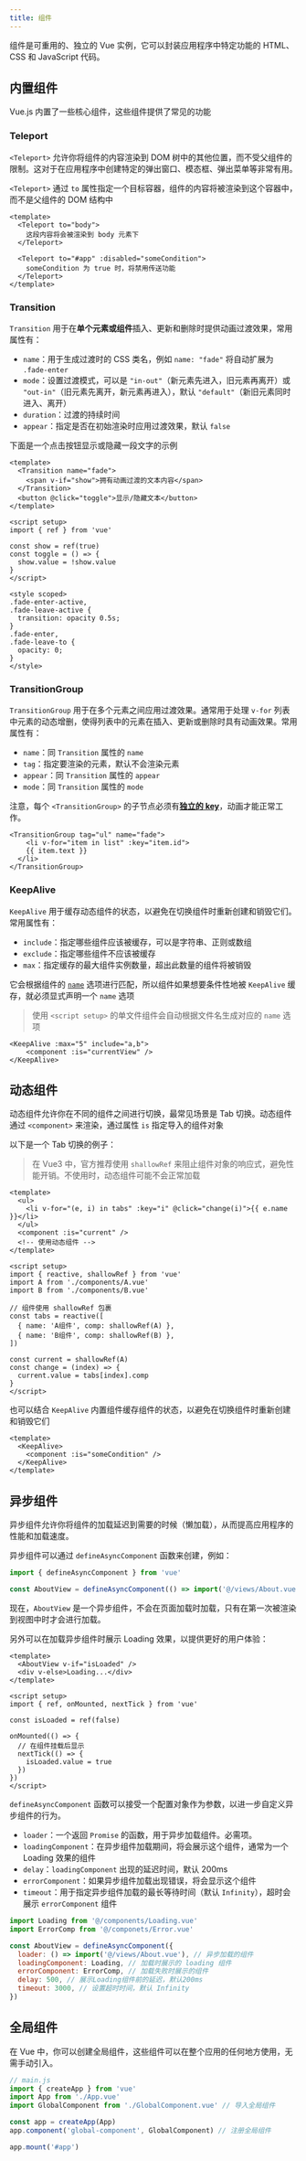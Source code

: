 ```yaml
---
title: 组件
---
```


组件是可重用的、独立的 Vue 实例，它可以封装应用程序中特定功能的 HTML、CSS 和 JavaScript 代码。

## 内置组件

Vue.js 内置了一些核心组件，这些组件提供了常见的功能

### Teleport

`<Teleport>` 允许你将组件的内容渲染到 DOM 树中的其他位置，而不受父组件的限制。这对于在应用程序中创建特定的弹出窗口、模态框、弹出菜单等非常有用。

`<Teleport>` 通过 `to` 属性指定一个目标容器，组件的内容将被渲染到这个容器中，而不是父组件的 DOM 结构中

```vue
<template>
  <Teleport to="body">
    这段内容将会被渲染到 body 元素下
  </Teleport>

  <Teleport to="#app" :disabled="someCondition">
    someCondition 为 true 时，将禁用传送功能
  </Teleport>
</template>
```

### Transition

`Transition` 用于在**单个元素或组件**插入、更新和删除时提供动画过渡效果，常用属性有：

- `name`：用于生成过渡时的 CSS 类名，例如 `name: "fade"` 将自动扩展为 `.fade-enter`
- `mode`：设置过渡模式，可以是 `"in-out"`（新元素先进入，旧元素再离开）或 `"out-in"`（旧元素先离开，新元素再进入），默认 `"default"`（新旧元素同时进入、离开）
- `duration`：过渡的持续时间
- `appear`：指定是否在初始渲染时应用过渡效果，默认 `false`

下面是一个点击按钮显示或隐藏一段文字的示例

```vue
<template>
  <Transition name="fade">
    <span v-if="show">拥有动画过渡的文本内容</span>
  </Transition>
  <button @click="toggle">显示/隐藏文本</button>
</template>

<script setup>
import { ref } from 'vue'

const show = ref(true)
const toggle = () => {
  show.value = !show.value
}
</script>

<style scoped>
.fade-enter-active,
.fade-leave-active {
  transition: opacity 0.5s;
}
.fade-enter,
.fade-leave-to {
  opacity: 0;
}
</style>
```

### TransitionGroup

`TransitionGroup` 用于在多个元素之间应用过渡效果。通常用于处理 `v-for` 列表中元素的动态增删，使得列表中的元素在插入、更新或删除时具有动画效果。常用属性有：

- `name`：同 `Transition` 属性的 `name`
- `tag`：指定要渲染的元素，默认不会渲染元素
- `appear`：同 `Transition` 属性的 `appear`
- `mode`：同 `Transition` 属性的 `mode`

注意，每个 `<TransitionGroup>` 的子节点必须有[**独立的 key**](https://cn.vuejs.org/guide/essentials/list.html#maintaining-state-with-key)，动画才能正常工作。

```vue
<TransitionGroup tag="ul" name="fade">
	<li v-for="item in list" :key="item.id">
  	{{ item.text }}
  </li>
</TransitionGroup>
```

### KeepAlive

`KeepAlive` 用于缓存动态组件的状态，以避免在切换组件时重新创建和销毁它们。常用属性有：

- `include`：指定哪些组件应该被缓存，可以是字符串、正则或数组
- `exclude`：指定哪些组件不应该被缓存
- `max`：指定缓存的最大组件实例数量，超出此数量的组件将被销毁

它会根据组件的 [`name`](https://cn.vuejs.org/api/options-misc.html#name) 选项进行匹配，所以组件如果想要条件性地被 `KeepAlive` 缓存，就必须显式声明一个 `name` 选项

> 使用 `<script setup>` 的单文件组件会自动根据文件名生成对应的 `name` 选项

```vue
<KeepAlive :max="5" include="a,b">
	<component :is="currentView" />
</KeepAlive>
```

## 动态组件

动态组件允许你在不同的组件之间进行切换，最常见场景是 Tab 切换。动态组件通过 `<component>` 来渲染，通过属性 `is` 指定导入的组件对象

以下是一个 Tab 切换的例子：

> 在 Vue3 中，官方推荐使用 `shallowRef` 来阻止组件对象的响应式，避免性能开销。不使用时，动态组件可能不会正常加载

```vue
<template>
  <ul>
    <li v-for="(e, i) in tabs" :key="i" @click="change(i)">{{ e.name }}</li>
  </ul>
  <component :is="current" />
  <!-- 使用动态组件 -->
</template>

<script setup>
import { reactive, shallowRef } from 'vue'
import A from './components/A.vue'
import B from './components/B.vue'

// 组件使用 shallowRef 包裹
const tabs = reactive([
  { name: 'A组件', comp: shallowRef(A) },
  { name: 'B组件', comp: shallowRef(B) },
])

const current = shallowRef(A)
const change = (index) => {
  current.value = tabs[index].comp
}
</script>
```

也可以结合 `KeepAlive` 内置组件缓存组件的状态，以避免在切换组件时重新创建和销毁它们

```vue
<template>
  <KeepAlive>
    <component :is="someCondition" />
  </KeepAlive>
</template>
```

## 异步组件

异步组件允许你将组件的加载延迟到需要的时候（懒加载），从而提高应用程序的性能和加载速度。

异步组件可以通过 `defineAsyncComponent` 函数来创建，例如：

```js
import { defineAsyncComponent } from 'vue'

const AboutView = defineAsyncComponent(() => import('@/views/About.vue'))
```

现在，`AboutView` 是一个异步组件，不会在页面加载时加载，只有在第一次被渲染到视图中时才会进行加载。

另外可以在加载异步组件时展示 Loading 效果，以提供更好的用户体验：

```vue
<template>
  <AboutView v-if="isLoaded" />
  <div v-else>Loading...</div>
</template>

<script setup>
import { ref, onMounted, nextTick } from 'vue'

const isLoaded = ref(false)

onMounted(() => {
  // 在组件挂载后显示
  nextTick(() => {
    isLoaded.value = true
  })
})
</script>
```

`defineAsyncComponent` 函数可以接受一个配置对象作为参数，以进一步自定义异步组件的行为。

- `loader`：一个返回 `Promise` 的函数，用于异步加载组件。必需项。
- `loadingComponent`：在异步组件加载期间，将会展示这个组件，通常为一个 Loading 效果的组件
- `delay`：`loadingComponent` 出现的延迟时间，默认 200ms
- `errorComponent`：如果异步组件加载出现错误，将会显示这个组件
- `timeout`：用于指定异步组件加载的最长等待时间（默认 `Infinity`），超时会展示 `errorComponent` 组件

```js
import Loading from '@/components/Loading.vue'
import ErrorComp from '@/componets/Error.vue'

const AboutView = defineAsyncComponent({
  loader: () => import('@/views/About.vue'), // 异步加载的组件
  loadingComponent: Loading, // 加载时展示的 loading 组件
  errorComponent: ErrorComp, // 加载失败时展示的组件
  delay: 500, // 展示Loading组件前的延迟，默认200ms
  timeout: 3000, // 设置超时时间，默认 Infinity
})
```

## 全局组件

在 Vue 中，你可以创建全局组件，这些组件可以在整个应用的任何地方使用，无需手动引入。

```js
// main.js
import { createApp } from 'vue'
import App from './App.vue'
import GlobalComponent from './GlobalComponent.vue' // 导入全局组件

const app = createApp(App)
app.component('global-component', GlobalComponent) // 注册全局组件

app.mount('#app')
```
